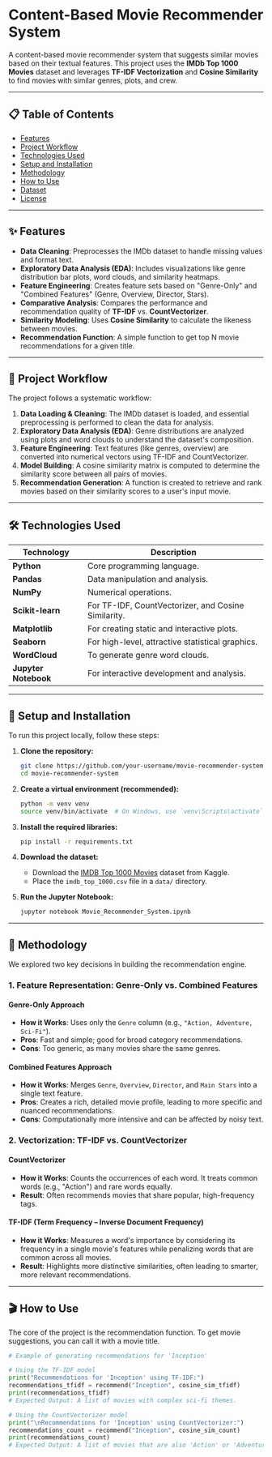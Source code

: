# Content-Based Movie Recommender System

A content-based movie recommender system that suggests similar movies based on their textual features. This project uses the **IMDb Top 1000 Movies** dataset and leverages **TF-IDF Vectorization** and **Cosine Similarity** to find movies with similar genres, plots, and crew.

---

## 📋 Table of Contents

-   [Features](#-features)
-   [Project Workflow](#-project-workflow)
-   [Technologies Used](#-technologies-used)
-   [Setup and Installation](#-setup-and-installation)
-   [Methodology](#-methodology)
-   [How to Use](#-how-to-use)
-   [Dataset](#-dataset)
-   [License](#-license)

---

## ✨ Features

-   **Data Cleaning**: Preprocesses the IMDb dataset to handle missing values and format text.
-   **Exploratory Data Analysis (EDA)**: Includes visualizations like genre distribution bar plots, word clouds, and similarity heatmaps.
-   **Feature Engineering**: Creates feature sets based on "Genre-Only" and "Combined Features" (Genre, Overview, Director, Stars).
-   **Comparative Analysis**: Compares the performance and recommendation quality of **TF-IDF** vs. **CountVectorizer**.
-   **Similarity Modeling**: Uses **Cosine Similarity** to calculate the likeness between movies.
-   **Recommendation Function**: A simple function to get top N movie recommendations for a given title.

---

## 📂 Project Workflow

The project follows a systematic workflow:

1.  **Data Loading & Cleaning**: The IMDb dataset is loaded, and essential preprocessing is performed to clean the data for analysis.
2.  **Exploratory Data Analysis (EDA)**: Genre distributions are analyzed using plots and word clouds to understand the dataset's composition.
3.  **Feature Engineering**: Text features (like genres, overview) are converted into numerical vectors using TF-IDF and CountVectorizer.
4.  **Model Building**: A cosine similarity matrix is computed to determine the similarity score between all pairs of movies.
5.  **Recommendation Generation**: A function is created to retrieve and rank movies based on their similarity scores to a user's input movie.

---

## 🛠️ Technologies Used

| Technology       | Description                                        |
| ---------------- | -------------------------------------------------- |
| **Python**       | Core programming language.                         |
| **Pandas**       | Data manipulation and analysis.                    |
| **NumPy**        | Numerical operations.                              |
| **Scikit-learn** | For TF-IDF, CountVectorizer, and Cosine Similarity.|
| **Matplotlib**   | For creating static and interactive plots.         |
| **Seaborn**      | For high-level, attractive statistical graphics.   |
| **WordCloud**    | To generate genre word clouds.                     |
| **Jupyter Notebook**| For interactive development and analysis.          |

---

## 🚀 Setup and Installation

To run this project locally, follow these steps:

1.  **Clone the repository:**
    ```bash
    git clone https://github.com/your-username/movie-recommender-system.git
    cd movie-recommender-system
    ```

2.  **Create a virtual environment (recommended):**
    ```bash
    python -m venv venv
    source venv/bin/activate  # On Windows, use `venv\Scripts\activate`
    ```

3.  **Install the required libraries:**
    ```bash
    pip install -r requirements.txt
    ```

4.  **Download the dataset:**
    -   Download the [IMDB Top 1000 Movies](https://www.kaggle.com/datasets/harshitshankhdhar/imdb-top-1000-movies) dataset from Kaggle.
    -   Place the `imdb_top_1000.csv` file in a `data/` directory.

5.  **Run the Jupyter Notebook:**
    ```bash
    jupyter notebook Movie_Recommender_System.ipynb
    ```

---

## 🔬 Methodology

We explored two key decisions in building the recommendation engine.

### 1. Feature Representation: Genre-Only vs. Combined Features

#### Genre-Only Approach
-   **How it Works**: Uses only the `Genre` column (e.g., `"Action, Adventure, Sci-Fi"`).
-   **Pros**: Fast and simple; good for broad category recommendations.
-   **Cons**: Too generic, as many movies share the same genres.

#### Combined Features Approach
-   **How it Works**: Merges `Genre`, `Overview`, `Director`, and `Main Stars` into a single text feature.
-   **Pros**: Creates a rich, detailed movie profile, leading to more specific and nuanced recommendations.
-   **Cons**: Computationally more intensive and can be affected by noisy text.

### 2. Vectorization: TF-IDF vs. CountVectorizer

#### CountVectorizer
-   **How it Works**: Counts the occurrences of each word. It treats common words (e.g., "Action") and rare words equally.
-   **Result**: Often recommends movies that share popular, high-frequency tags.

#### TF-IDF (Term Frequency – Inverse Document Frequency)
-   **How it Works**: Measures a word's importance by considering its frequency in a single movie's features while penalizing words that are common across all movies.
-   **Result**: Highlights more distinctive similarities, often leading to smarter, more relevant recommendations.

---

## 🎬 How to Use

The core of the project is the recommendation function. To get movie suggestions, you can call it with a movie title.

```python
# Example of generating recommendations for 'Inception'

# Using the TF-IDF model
print("Recommendations for 'Inception' using TF-IDF:")
recommendations_tfidf = recommend("Inception", cosine_sim_tfidf)
print(recommendations_tfidf)
# Expected Output: A list of movies with complex sci-fi themes.

# Using the CountVectorizer model
print("\nRecommendations for 'Inception' using CountVectorizer:")
recommendations_count = recommend("Inception", cosine_sim_count)
print(recommendations_count)
# Expected Output: A list of movies that are also 'Action' or 'Adventure'.
